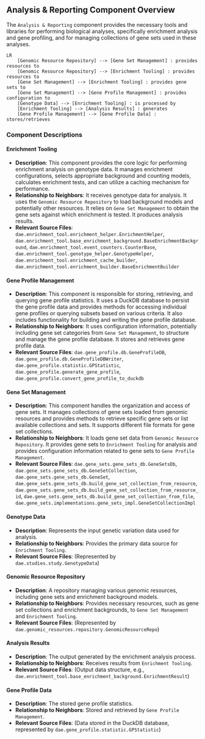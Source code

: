 ## Analysis & Reporting Component Overview

The `Analysis & Reporting` component provides the necessary tools and libraries for performing biological analyses, specifically enrichment analysis and gene profiling, and for managing collections of gene sets used in these analyses.

```mermaid
LR
    [Genomic Resource Repository] --> [Gene Set Management] : provides resources to
    [Genomic Resource Repository] --> [Enrichment Tooling] : provides resources to
    [Gene Set Management] --> [Enrichment Tooling] : provides gene sets to
    [Gene Set Management] --> [Gene Profile Management] : provides configuration to
    [Genotype Data] --> [Enrichment Tooling] : is processed by
    [Enrichment Tooling] --> [Analysis Results] : generates
    [Gene Profile Management] --> [Gene Profile Data] : stores/retrieves
```

### Component Descriptions

#### Enrichment Tooling
-   **Description**: This component provides the core logic for performing enrichment analysis on genotype data. It manages enrichment configurations, selects appropriate background and counting models, calculates enrichment tests, and can utilize a caching mechanism for performance.
-   **Relationship to Neighbors**: It receives genotype data for analysis. It uses the `Genomic Resource Repository` to load background models and potentially other resources. It relies on `Gene Set Management` to obtain the gene sets against which enrichment is tested. It produces analysis results.
-   **Relevant Source Files**: `dae.enrichment_tool.enrichment_helper.EnrichmentHelper`, `dae.enrichment_tool.base_enrichment_background.BaseEnrichmentBackground`, `dae.enrichment_tool.event_counters.CounterBase`, `dae.enrichment_tool.genotype_helper.GenotypeHelper`, `dae.enrichment_tool.enrichment_cache_builder`, `dae.enrichment_tool.enrichment_builder.BaseEnrichmentBuilder`

#### Gene Profile Management
-   **Description**: This component is responsible for storing, retrieving, and querying gene profile statistics. It uses a DuckDB database to persist the gene profile data and provides methods for accessing individual gene profiles or querying subsets based on various criteria. It also includes functionality for building and writing the gene profile database.
-   **Relationship to Neighbors**: It uses configuration information, potentially including gene set categories from `Gene Set Management`, to structure and manage the gene profile database. It stores and retrieves gene profile data.
-   **Relevant Source Files**: `dae.gene_profile.db.GeneProfileDB`, `dae.gene_profile.db.GeneProfileDBWriter`, `dae.gene_profile.statistic.GPStatistic`, `dae.gene_profile.generate_gene_profile`, `dae.gene_profile.convert_gene_profile_to_duckdb`

#### Gene Set Management
-   **Description**: This component handles the organization and access of gene sets. It manages collections of gene sets loaded from genomic resources and provides methods to retrieve specific gene sets or list available collections and sets. It supports different file formats for gene set collections.
-   **Relationship to Neighbors**: It loads gene set data from `Genomic Resource Repository`. It provides gene sets to `Enrichment Tooling` for analysis and provides configuration information related to gene sets to `Gene Profile Management`.
-   **Relevant Source Files**: `dae.gene_sets.gene_sets_db.GeneSetsDb`, `dae.gene_sets.gene_sets_db.GeneSetCollection`, `dae.gene_sets.gene_sets_db.GeneSet`, `dae.gene_sets.gene_sets_db.build_gene_set_collection_from_resource`, `dae.gene_sets.gene_sets_db.build_gene_set_collection_from_resource_id`, `dae.gene_sets.gene_sets_db.build_gene_set_collection_from_file`, `dae.gene_sets.implementations.gene_sets_impl.GeneSetCollectionImpl`

#### Genotype Data
-   **Description**: Represents the input genetic variation data used for analysis.
-   **Relationship to Neighbors**: Provides the primary data source for `Enrichment Tooling`.
-   **Relevant Source Files**: (Represented by `dae.studies.study.GenotypeData`)

#### Genomic Resource Repository
-   **Description**: A repository managing various genomic resources, including gene sets and enrichment background models.
-   **Relationship to Neighbors**: Provides necessary resources, such as gene set collections and enrichment backgrounds, to `Gene Set Management` and `Enrichment Tooling`.
-   **Relevant Source Files**: (Represented by `dae.genomic_resources.repository.GenomicResourceRepo`)

#### Analysis Results
-   **Description**: The output generated by the enrichment analysis process.
-   **Relationship to Neighbors**: Receives results from `Enrichment Tooling`.
-   **Relevant Source Files**: (Output data structure, e.g., `dae.enrichment_tool.base_enrichment_background.EnrichmentResult`)

#### Gene Profile Data
-   **Description**: The stored gene profile statistics.
-   **Relationship to Neighbors**: Stored and retrieved by `Gene Profile Management`.
-   **Relevant Source Files**: (Data stored in the DuckDB database, represented by `dae.gene_profile.statistic.GPStatistic`)
